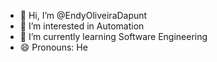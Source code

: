 - 👋 Hi, I’m @EndyOliveiraDapunt
- 👀 I’m interested in Automation
- 🌱 I’m currently learning Software Engineering
- 😄 Pronouns: He


<!---
EndyOliveiraDapunt/EndyOliveiraDapunt is a ✨ special ✨ repository because its `README.md` (this file) appears on your GitHub profile.
You can click the Preview link to take a look at your changes.
--->

